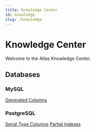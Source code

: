 ```yaml
---
title: Knowledge Center
id: knowledge
slug: /knowledge
---
```


# Knowledge Center

Welcome to the Atlas Knowledge Center.

## Databases

### MySQL

[Generated Columns](mysql/generated-columns.md)

### PostgreSQL

[Serial Type Columns](postgres/serial-columns.md)
[Partial Indexes](postgres/partial-indexes.md)



